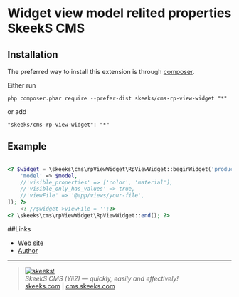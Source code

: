 Widget view model relited properties SkeekS CMS
===================================

Installation
------------

The preferred way to install this extension is through [composer](http://getcomposer.org/download/).

Either run

```
php composer.phar require --prefer-dist skeeks/cms-rp-view-widget "*"
```

or add

```
"skeeks/cms-rp-view-widget": "*"
```

Example
----------

```php

<? $widget = \skeeks\cms\rpViewWidget\RpViewWidget::beginWidget('product-properties', [
    'model' => $model,
    //'visible_properties' => ['color', 'material'],
    //'visible_only_has_values' => true,
    //'viewFile' => '@app/views/your-file',
]); ?>
    <? //$widget->viewFile = '';?>
<? \skeeks\cms\rpViewWidget\RpViewWidget::end(); ?>

```

##Links
* [Web site](http://cms.skeeks.com)
* [Author](http://skeeks.com)
___

> [![skeeks!](https://gravatar.com/userimage/74431132/13d04d83218593564422770b616e5622.jpg)](http://skeeks.com)  
<i>SkeekS CMS (Yii2) — quickly, easily and effectively!</i>  
[skeeks.com](http://skeeks.com) | [cms.skeeks.com](http://cms.skeeks.com)


